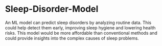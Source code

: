 # Sleep-Disorder-Model
An ML model can predict sleep disorders by analyzing routine data. This could help detect them early, improving sleep hygiene and lowering health risks. This model would be more affordable than conventional methods and could provide insights into the complex causes of sleep problems.
